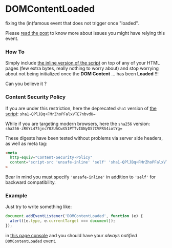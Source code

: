 DOMContentLoaded
================

fixing the (in)famous event that does not trigger once "loaded".

Please [read the post](http://webreflection.blogspot.com/2014/02/the-underestimated-problem-about-script.html) to know more about issues you might have relying this event.

### How To
Simply include [the inline version of the script](./dcl.js) on top of any of your HTML pages (few extra bytes, really nothing to worry about) and stop worrying about not being initialized once the **DOM Content** ... has been **Loaded** !!!

Can you believe it ?

### Content Security Policy
If you are under this restriction, here the deprecated `sha1` version of [the script](./dcl.js): `sha1-QPlJBq+FMrZhoPFalxVTE7nbvdU=`

While if you are targeting modern browsers, here the `sha256` version: `sha256-zRGYL475jncY0ZUhCwX51PTTvIGNyDS7CVPRS4iotYg=`

These digests have been tested without problems via server side headers, as well as meta tag:
```html
<meta
  http-equiv="Content-Security-Policy"
  content="script-src 'unsafe-inline' 'self' 'sha1-QPlJBq+FMrZhoPFalxVTE7nbvdU=' 'sha256-zRGYL475jncY0ZUhCwX51PTTvIGNyDS7CVPRS4iotYg='"
>
```

Bear in mind you must specify `'unsafe-inline'` in addition to `'self'` for backward compatibility.


### Example
Just try to write something like:
```javascript
document.addEventListener('DOMContentLoaded', function (e) {
  alert([e.type, e.currentTarget === document]);
});
```
in [this page console](http://webreflection.github.io/DOMContentLoaded/example.html) and you should have your _always notified_ `DOMContentLoaded` event.
